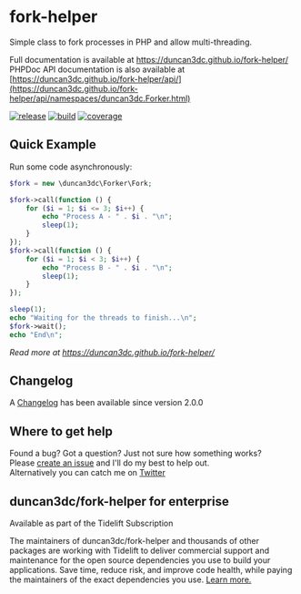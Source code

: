 fork-helper
===========

Simple class to fork processes in PHP and allow multi-threading.  

Full documentation is available at https://duncan3dc.github.io/fork-helper/  
PHPDoc API documentation is also available at [https://duncan3dc.github.io/fork-helper/api/](https://duncan3dc.github.io/fork-helper/api/namespaces/duncan3dc.Forker.html)  

[![release](https://poser.pugx.org/duncan3dc/fork-helper/version.svg)](https://packagist.org/packages/duncan3dc/fork-helper)
[![build](https://github.com/duncan3dc/fork-helper/workflows/buildcheck/badge.svg?branch=main)](https://github.com/duncan3dc/fork-helper/actions?query=branch%3Amain+workflow%3Abuildcheck)
[![coverage](https://codecov.io/gh/duncan3dc/fork-helper/graph/badge.svg)](https://codecov.io/gh/duncan3dc/fork-helper)


Quick Example
-------------

Run some code asynchronously:
```php
$fork = new \duncan3dc\Forker\Fork;

$fork->call(function () {
    for ($i = 1; $i <= 3; $i++) {
        echo "Process A - " . $i . "\n";
        sleep(1);
    }
});
$fork->call(function () {
    for ($i = 1; $i < 3; $i++) {
        echo "Process B - " . $i . "\n";
        sleep(1);
    }
});

sleep(1);
echo "Waiting for the threads to finish...\n";
$fork->wait();
echo "End\n";
```

_Read more at https://duncan3dc.github.io/fork-helper/_


Changelog
---------
A [Changelog](CHANGELOG.md) has been available since version 2.0.0


Where to get help
-----------------
Found a bug? Got a question? Just not sure how something works?  
Please [create an issue](https//github.com/duncan3dc/fork-helper/issues) and I'll do my best to help out.  
Alternatively you can catch me on [Twitter](https://twitter.com/duncan3dc)


## duncan3dc/fork-helper for enterprise

Available as part of the Tidelift Subscription

The maintainers of duncan3dc/fork-helper and thousands of other packages are working with Tidelift to deliver commercial support and maintenance for the open source dependencies you use to build your applications. Save time, reduce risk, and improve code health, while paying the maintainers of the exact dependencies you use. [Learn more.](https://tidelift.com/subscription/pkg/packagist-duncan3dc-fork-helper?utm_source=packagist-duncan3dc-fork-helper&utm_medium=referral&utm_campaign=readme)
